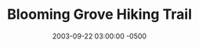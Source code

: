 ---
_schema: default
title: Blooming Grove Hiking Trail
link: https://www.geocaching.com/geocache/GCGFH1
owner: Techtalkers
date: 2003-09-22 03:00:00 -0500
log_type: Found it
display_coords: N 41° 24.700' W 075° 08.662'
latitude: '41.411666'
longitude: '-75.144366'
first_stage: false
bogus: false
zhanna_log:  >-
  Hi, Techtalkers!


  Your new cache appeared on the site at a convenient time—late enough that we didn’t worry about anyone attempting it last night, but early enough that we had some time to prepare. :grin: Unlike yesterday, this time we got moving early and enjoyed the easy drive to Blooming Grove (I’m sure Rich enjoyed it more after I turned off the Russian pop music). Thanks to previous geocache and benchmark hunts we’re already quite familiar with the area, so finding a parking spot close to the cache posed no problem. The morning was cloudy and cool, and the atmosphere in the woods was enchanting. Plenty of fall colors have popped up among the green, and they brightened our surroundings. The woods were so peaceful and quiet during our short stroll to the cache site. We were impressed by the well-crafted log bridge we encountered as we approached the coordinates! (Did you build that just for us?! :wink:) Rich and I both found the cache without much delay. It was in excellent shape as expected, and it contains some quality goodies. I really liked the travel bug, but we left her in the cache as we’re not sure when we’ll be placing our next cache. I added a funny travel bug I picked up in Ocean City, Maryland a few weeks ago, along with an Ocean City keychain. From the cache I took the deck of cards (which I, unwittingly, held in my hand while Rich was photographing the contents). We spent some time relaxing in the area before taking a slow walk back to the car and embarking on another cache hunt and benchmarking adventure. Thanks for a gorgeous walk and an excellent geocaching experience!


  Zhanna
rich_log:  >-
  Howdy, TT’s! After yesterday’s unusually late start I made sure that I was up in plenty of time this morning, ready and raring to go. I met with Zhanna (who graciously volunteered to drive today) about 7:30am to attempt a joint “First Find” for this brand new cache. Following a mild and very pleasant hike under cloudy skies, cool temps, calm air, and no bugs (yet!) on gorgeous trails we arrived on the scene at 8:20am. Found the cache after about 10-12 minutes of searching. [According to a 20-minute waypoint average, my GPSr indicated that the hiding spot was roughly 45 feet to the southwest of the posted coordinates. Take this for what it’s worth since signal reception is very spotty. I also noticed when I first saw the cache page last night that there is an error in the parking coordinates. This didn’t cause any problems since I had a good idea what trails the cache was near.] I didn’t take anything from this well-stocked container, but I left 2 of my custom magnets, a custom cycling keychain, and an assortment of State Park maps. Thanks for a superb little adventure. I’m glad that you finally got this cache approved and online. It’s been a long wait, but I’d say it was worth it. ~Rich in NEPA~
post_id: 2147
image_gallery_zh: gallery1
image_gallery_r: gallery2
---